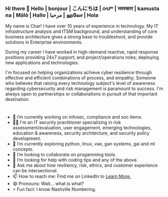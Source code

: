 ### Hi there 👋 Hello | bonjour | こんにちは | ሰላም | नमस्कार | kamusta na | Mālō | Hallo | مرحبا | ஹலோ | Hola
My name is Char! I have over 10 years of experience in technology. My IT infrastructure analysis and ITSM background, and understanding of core business architecture gives a strong base to troubleshoot, and provide solutions in Enterprise environments. 

During my career I have worked in high-demand reactive, rapid response positions providing 24x7 support; and project/operations roles; deploying new applications and technologies. 

I'm focused on helping organizations achieve cyber resilience through effective and efficient combinations of process, and empathy; Someone who believes that raising every technology subject's level of awareness regarding cybersecurity and risk management is paramount to success. I'm always open to partnerships or collaborations in pursuit of that important destination.
#

- 🔭 I’m currently working on infosec, compliance and soc items.
- 👨‍💻 I'm an IT security practitioner specializing in risk assessment/evaluation, user engagement, emerging technologies, education & awareness, security architecture, and security policy development.
- 🌱 I’m currently exploring python, linux, vae, gan systems, gai and ml concepts.
- 👯 I’m looking to collaborate on progamming tools.
- 🤔 I’m looking for help with coding tips and any of the above.
- 💬 Ask me about how resiliency, risk, ethics, and customer experience can be intersectional.
- 📫 How to reach me: Find me on LinkedIn to [Learn More.](https://www.linkedin.com/in/charhunte)
- 😄 Pronouns: Wait... what is what?
- ⚡ Fun fact: I know Nashville Numbering.

#
